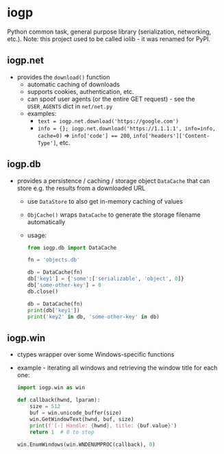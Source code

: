 # iogp

Python common task, general purpose library (serialization, networking, etc.).
Note: this project used to be called iolib - it was renamed for PyPI.

## iogp.net

- provides the `download()` function
    - automatic caching of downloads
    - supports cookies, authentication, etc.
    - can spoof user agents (or the entire GET request) - see the `USER_AGENTS` dict in `net/net.py`
    - examples:
        - `text = iogp.net.download('https://google.com')`
        - `info = {}; iogp.net.download('https://1.1.1.1', info=info, cache=0)` => `info['code'] == 200`,
            `info['headers']['Content-Type']`, etc.


## iogp.db

- provides a persistence / caching / storage object `DataCache` that can store e.g. the results from a downloaded URL
    - use `DataStore` to also get in-memory caching of values
    - `ObjCache()` wraps `DataCache` to generate the storage filename automatically
    - usage:

        ~~~Python
        from iogp.db import DataCache

        fn = 'objects.db'

        db = DataCache(fn)
        db['key1'] = {'some':['serializable', 'object', 0]}
        db['some-other-key'] = 0
        db.close()

        db = DataCache(fn)
        print(db['key1'])
        print('key2' in db, 'some-other-key' in db)
        ~~~


## iogp.win

- ctypes wrapper over some Windows-specific functions
- example - iterating all windows and retrieving the window title for each one:

    ~~~Python
    import iogp.win as win
    
    def callback(hwnd, lparam):
        size = 512
        buf = win.unicode_buffer(size)
        win.GetWindowText(hwnd, buf, size)
        print(f'[-] Handle: {hwnd}, title: {buf.value}')
        return 1  # 0 to stop
        
    win.EnumWindows(win.WNDENUMPROC(callback), 0)
    ~~~
